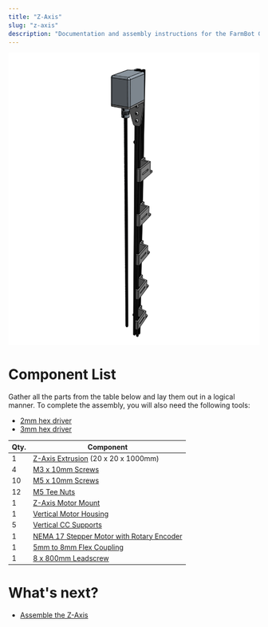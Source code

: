 ```yaml
---
title: "Z-Axis"
slug: "z-axis"
description: "Documentation and assembly instructions for the FarmBot Genesis z-axis"
---
```



![Screen Shot 2017-02-12 at 6.16.53 PM.png](_images/Screen_Shot_2017-02-12_at_6.16.53_PM.png)

# Component List
Gather all the parts from the table below and lay them out in a logical manner. To complete the assembly, you will also need the following tools:

* [2mm hex driver](../Extras/bom/miscellaneous.md#2mm-hex-driver)
* [3mm hex driver](../Extras/bom/miscellaneous.md#3mm-hex-driver)

|Qty.                          |Component                     |
|------------------------------|------------------------------|
|1                             |[Z-Axis Extrusion](../Extras/bom/extrusions.md#z-axis-extrusion) (20 x 20 x 1000mm)
|4                             |[M3 x 10mm Screws](../Extras/bom/fasteners-and-hardware.md#m3-screws)
|10                            |[M5 x 10mm Screws](../Extras/bom/fasteners-and-hardware.md#m5-screws)
|12                            |[M5 Tee Nuts](../Extras/bom/fasteners-and-hardware.md#m5-tee-nuts)
|1                             |[Z-Axis Motor Mount](../Extras/bom/plates-and-brackets.md#z-axis-motor-mount)
|1                             |[Vertical Motor Housing](../Extras/bom/plastic-parts.md#vertical-motor-housing)
|5                             |[Vertical CC Supports](../Extras/bom/plates-and-brackets.md#vertical-cable-carrier-cc-supports)
|1                             |[NEMA 17 Stepper Motor with Rotary Encoder](../Extras/bom/electronics-and-wiring.md#nema-17-stepper-motors-with-rotary-encoders)
|1                             |[5mm to 8mm Flex Coupling](../Extras/bom/drivetrain.md#5mm-to-8mm-flex-coupling)
|1                             |[8 x 800mm Leadscrew](../Extras/bom/drivetrain.md#8mm-acme-leadscrew)


# What's next?

 * [Assemble the Z-Axis](z-axis/assemble-the-z-axis.md)
